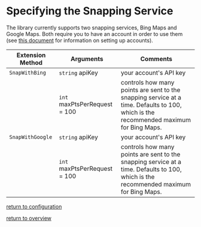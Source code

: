 # Specifying the Snapping Service

The library currently supports two snapping services, Bing Maps and Google Maps. Both require you to have an account in order to use them (see [this document](../../getting-accounts.md) for information on setting up accounts).

|Extension Method|Arguments|Comments|
|----------------|---------|--------|
|`SnapWithBing`|`string` apiKey|your account's API key|
||`int` maxPtsPerRequest = 100|controls how many points are sent to the snapping service at a time. Defaults to 100, which is the recommended maximum for Bing Maps.|
|`SnapWithGoogle`|`string` apiKey|your account's API key|
||`int` maxPtsPerRequest = 100|controls how many points are sent to the snapping service at a time. Defaults to 100, which is the recommended maximum for Bing Maps.|

[return to configuration](overview.md#configuration-via-extension-methods)

[return to overview](overview.md#j4jsoftwareRouteSnapperLib-overview)
